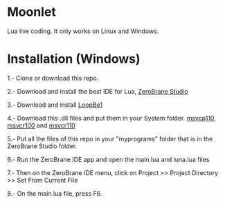 Moonlet
==============

Lua live coding. It only works on Linux and Windows.


Installation (Windows)
==============

1.- Clone or download this repo.

2.- Download and install the best IDE for Lua, [ZeroBrane Studio](http://studio.zerobrane.com/)

3.- Download and install [LoopBe1](http://www.nerds.de/en/loopbe1.html)

4.- Download this .dll files and put them in your System folder. [msvcp110](http://www.opendll.com/index.php?file-download=msvcp110.dll&arch=32bit&version=11.0.51106.1&dsc=Microsoft%AE-C-Runtime-Library), [msvcr100](http://es.dll-download-system.com/u/m-dlls/msvcr100.dll/details.html#.Vfoky2wViko) and [msvcr110](http://www.opendll.com/index.php?file-download=msvcr110.dll&arch=32bit&version=11.0.51106.1&dsc=Microsoft%C2%AE-C-Runtime-Library)

5.- Put all the files of this repo in your "myprograms" folder that is in the ZeroBrane Studio folder.

6.- Run the ZeroBrane IDE app and open the main.lua and luna.lua files

7.- Then on the ZeroBrane IDE menu, click on Project >> Project Directory >> Set From Current File

8.- On the main.lua file, press F6.

